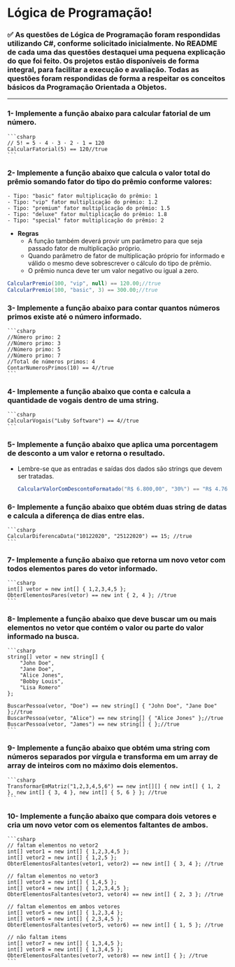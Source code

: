 # Lógica de Programação!

### ✅ As questões de Lógica de Programação foram respondidas utilizando C#, conforme solicitado inicialmente. No README de cada uma das questões destaquei uma pequena explicação do que foi feito. Os projetos estão disponíveis de forma integral, para facilitar a execução e avaliação. Todas as questões foram respondidas de forma a respeitar os conceitos básicos da Programação Orientada a Objetos. 
-------

### 1- Implemente a função abaixo para calcular fatorial de um número.
    ```csharp
    // 5! = 5 · 4 · 3 · 2 · 1 = 120
    CalcularFatorial(5) == 120//true
    ```

### 2- Implemente a função abaixo que calcula o valor total do prêmio somando fator do tipo do prêmio conforme valores:
    - Tipo: "basic" fator multiplicação do prêmio: 1
    - Tipo: "vip" fator multiplicação do prêmio: 1.2
    - Tipo: "premium" fator multiplicação do prêmio: 1.5
    - Tipo: "deluxe" fator multiplicação do prêmio: 1.8
    - Tipo: "special" fator multiplicação do prêmio: 2

- **Regras**
    - A função também deverá provir um parâmetro para que seja passado fator de multiplicação próprio.
    - Quando parâmetro de fator de multiplicação próprio for informado e válido o mesmo deve sobrescrever o cálculo do tipo de prêmio.
    - O prêmio nunca deve ter um valor negativo ou igual a zero.

```csharp
CalcularPremio(100, "vip", null) == 120.00;//true
CalcularPremio(100, "basic", 3) == 300.00;//true
``` 

### 3-  Implemente a função abaixo para contar quantos números primos existe até o número informado.
    ```csharp   
    //Número primo: 2
    //Número primo: 3
    //Número primo: 5
    //Número primo: 7
    //Total de números primos: 4
    ContarNumerosPrimos(10) == 4//true
    ```

### 4- Implemente a função abaixo que conta e calcula a quantidade de vogais dentro de uma string.
    ```csharp
    CalcularVogais("Luby Software") == 4//true
    ``` 

### 5- Implemente a função abaixo que aplica uma porcentagem de desconto a um valor e retorna o resultado. 
- Lembre-se que as entradas e saídas dos dados são strings que devem ser tratadas.
    ```csharp
    CalcularValorComDescontoFormatado("R$ 6.800,00", "30%") == "R$ 4.760,00"; //true 
    ```

### 6- Implemente a função abaixo que obtém duas string de datas e calcula a diferença de dias entre elas.
    ```csharp
    CalcularDiferencaData("10122020", "25122020") == 15; //true 
    ```

### 7- Implemente a função abaixo que retorna um novo vetor com todos elementos pares do vetor informado.
    ```csharp
    int[] vetor = new int[] { 1,2,3,4,5 };
    ObterElementosPares(vetor) == new int { 2, 4 }; //true 
    ```

### 8- Implemente a função abaixo que deve buscar um ou mais elementos no vetor que contém o valor ou parte do valor informado na busca.
    ```csharp
    string[] vetor = new string[] {
        "John Doe",
        "Jane Doe",
        "Alice Jones",
        "Bobby Louis",
        "Lisa Romero"
    };

    BuscarPessoa(vetor, "Doe") == new string[] { "John Doe", "Jane Doe" };//true
    BuscarPessoa(vetor, "Alice") == new string[] { "Alice Jones" };//true
    BuscarPessoa(vetor, "James") == new string[] { };//true
    ```

### 9- Implemente a função abaixo que obtém uma string com números separados por vírgula e transforma em um array de array de inteiros com no máximo dois elementos.
    ```csharp
    TransformarEmMatriz("1,2,3,4,5,6") == new int[][] { new int[] { 1, 2 }, new int[] { 3, 4 }, new int[] { 5, 6 } }; //true 
    ```

### 10- Implemente a função abaixo que compara dois vetores e cria um novo vetor com os elementos faltantes de ambos.
    ```csharp
    // faltam elementos no vetor2
    int[] vetor1 = new int[] { 1,2,3,4,5 };
    int[] vetor2 = new int[] { 1,2,5 };
    ObterElementosFaltantes(vetor1, vetor2) == new int[] { 3, 4 }; //true 

    // faltam elementos no vetor3
    int[] vetor3 = new int[] { 1,4,5 };
    int[] vetor4 = new int[] { 1,2,3,4,5 };
    ObterElementosFaltantes(vetor3, vetor4) == new int[] { 2, 3 }; //true
  
    // faltam elementos em ambos vetores
    int[] vetor5 = new int[] { 1,2,3,4 };
    int[] vetor6 = new int[] { 2,3,4,5 };
    ObterElementosFaltantes(vetor5, vetor6) == new int[] { 1, 5 }; //true

    // não faltam items
    int[] vetor7 = new int[] { 1,3,4,5 };
    int[] vetor8 = new int[] { 1,3,4,5 };
    ObterElementosFaltantes(vetor7, vetor8) == new int[] { }; //true
    ```
